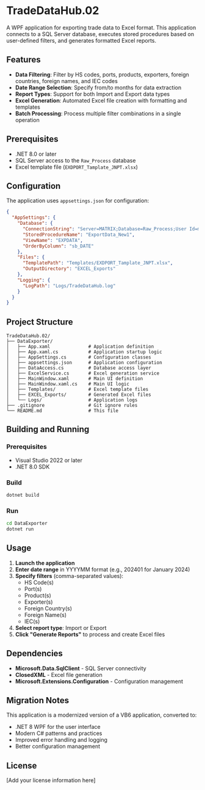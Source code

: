 # TradeDataHub.02

A WPF application for exporting trade data to Excel format. This application connects to a SQL Server database, executes stored procedures based on user-defined filters, and generates formatted Excel reports.

## Features

- **Data Filtering**: Filter by HS codes, ports, products, exporters, foreign countries, foreign names, and IEC codes
- **Date Range Selection**: Specify from/to months for data extraction
- **Report Types**: Support for both Import and Export data types
- **Excel Generation**: Automated Excel file creation with formatting and templates
- **Batch Processing**: Process multiple filter combinations in a single operation

## Prerequisites

- .NET 8.0 or later
- SQL Server access to the `Raw_Process` database
- Excel template file (`EXDPORT_Tamplate_JNPT.xlsx`)

## Configuration

The application uses `appsettings.json` for configuration:

```json
{
  "AppSettings": {
    "Database": {
      "ConnectionString": "Server=MATRIX;Database=Raw_Process;User Id=module;Password=tcs@2015;",
      "StoredProcedureName": "ExportData_New1",
      "ViewName": "EXPDATA",
      "OrderByColumn": "sb_DATE"
    },
    "Files": {
      "TemplatePath": "Templates/EXDPORT_Tamplate_JNPT.xlsx",
      "OutputDirectory": "EXCEL_Exports"
    },
    "Logging": {
      "LogPath": "Logs/TradeDataHub.log"
    }
  }
}
```

## Project Structure

```
TradeDataHub.02/
├── DataExporter/
│   ├── App.xaml              # Application definition
│   ├── App.xaml.cs           # Application startup logic
│   ├── AppSettings.cs        # Configuration classes
│   ├── appsettings.json      # Application configuration
│   ├── DataAccess.cs         # Database access layer
│   ├── ExcelService.cs       # Excel generation service
│   ├── MainWindow.xaml       # Main UI definition
│   ├── MainWindow.xaml.cs    # Main UI logic
│   ├── Templates/            # Excel template files
│   ├── EXCEL_Exports/        # Generated Excel files
│   └── Logs/                 # Application logs
├── .gitignore                # Git ignore rules
└── README.md                 # This file
```

## Building and Running

### Prerequisites
- Visual Studio 2022 or later
- .NET 8.0 SDK

### Build
```bash
dotnet build
```

### Run
```bash
cd DataExporter
dotnet run
```

## Usage

1. **Launch the application**
2. **Enter date range** in YYYYMM format (e.g., 202401 for January 2024)
3. **Specify filters** (comma-separated values):
   - HS Code(s)
   - Port(s)
   - Product(s)
   - Exporter(s)
   - Foreign Country(s)
   - Foreign Name(s)
   - IEC(s)
4. **Select report type**: Import or Export
5. **Click "Generate Reports"** to process and create Excel files

## Dependencies

- **Microsoft.Data.SqlClient** - SQL Server connectivity
- **ClosedXML** - Excel file generation
- **Microsoft.Extensions.Configuration** - Configuration management

## Migration Notes

This application is a modernized version of a VB6 application, converted to:
- .NET 8 WPF for the user interface
- Modern C# patterns and practices
- Improved error handling and logging
- Better configuration management

## License

[Add your license information here]